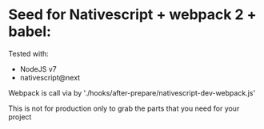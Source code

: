 # Seed for Nativescript + webpack 2 + babel:

Tested with:

- NodeJS v7
- nativescript@next 

Webpack is call via by './hooks/after-prepare/nativescript-dev-webpack.js'

This is not for production only to grab the parts that you need for your project

